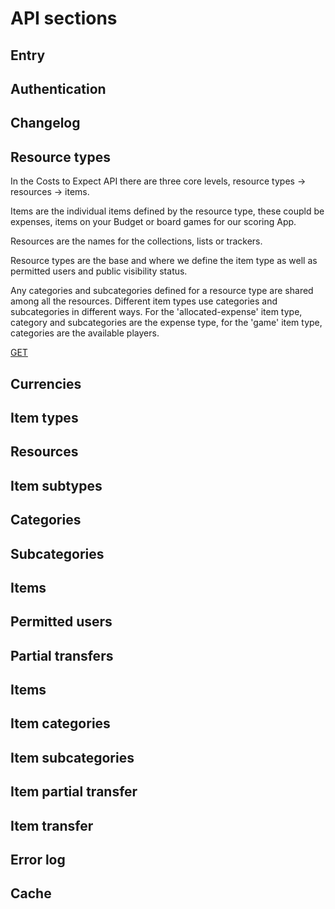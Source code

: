 # API sections

## Entry

## Authentication

## Changelog

## Resource types

In the Costs to Expect API there are three core levels, resource types -> resources -> items.

Items are the individual items defined by the resource type, these coupld be expenses, items on your Budget or board games for our scoring App.

Resources are the names for the collections, lists or trackers.

Resource types are the base and where we define the item type as well as permitted users and public visibility status.

Any categories and subcategories defined for a resource type are shared among all the resources. Different item types use categories and subcategories in different ways. For the 'allocated-expense' item type, category and subcategories are the expense type, for the 'game' item type, categories are the available players.

[GET](/resource-types/GET.md)

## Currencies

## Item types

## Resources

## Item subtypes

## Categories

## Subcategories

## Items

## Permitted users

## Partial transfers

## Items

## Item categories

## Item subcategories

## Item partial transfer

## Item transfer

## Error log

## Cache